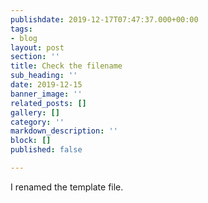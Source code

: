 ```yaml
---
publishdate: 2019-12-17T07:47:37.000+00:00
tags:
- blog
layout: post
section: ''
title: Check the filename
sub_heading: ''
date: 2019-12-15
banner_image: ''
related_posts: []
gallery: []
category: ''
markdown_description: ''
block: []
published: false

---
```

I renamed the template file.